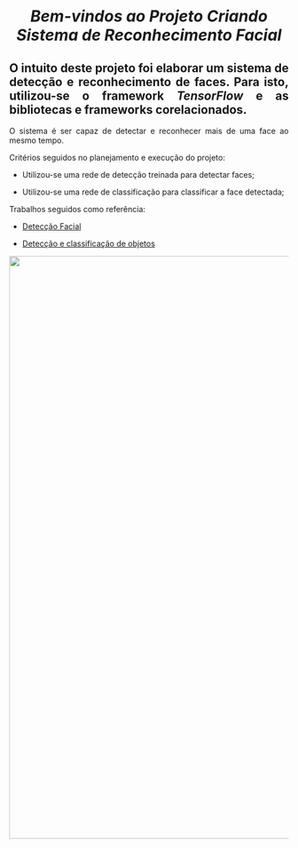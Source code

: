 <span align="center">

#  *Bem-vindos ao Projeto Criando Sistema de Reconhecimento Facial*
 
</span>

<span align="justify">

## O intuito deste projeto foi elaborar um sistema de detecção e reconhecimento de faces. Para isto, utilizou-se o framework *TensorFlow* e as bibliotecas e frameworks corelacionados.

O sistema é ser capaz de detectar e reconhecer mais de uma face ao mesmo tempo.  

Critérios seguidos no planejamento e execução do projeto:

- Utilizou-se uma rede de detecção treinada para detectar faces;

- Utilizou-se uma rede de classificação para classificar a face detectada;

Trabalhos seguidos como referência:

- [Detecção Facial](https://colab.research.google.com/drive/1QnC7lV7oVFk5OZCm75fqbLAfD9qBy9bw?usp=sharing) 
 
- [Detecção e classificação de objetos](https://colab.research.google.com/drive/1xdjyBiY75MAVRSjgmiqI7pbRLn58VrbE?usp=sharing) 

</span>

<div align="center">
<img src="https://d33wubrfki0l68.cloudfront.net/bca40a30b01a5aac85a03cb2fbe5f7561e350c81/4ac08/assets/images/facerec/detection-bbt.jpg" width="1050px" />
</div>
